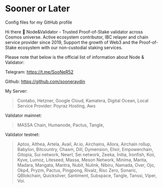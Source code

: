# Sooner or Later
Config files for my GitHub profile

Hi there 👋
Node&Validator - Trusted Proof-of-Stake validator across Cosmos universe. Active ecosystem contributor, IBC relayer and chain service provider since 2019, Support the growth of Web3 and the Proof-of-Stake ecosystem with our non-custodial staking services.

Please note that below is the official list of information about Node & Validator:


Telegram: https://t.me/SooNeR52

Github: https://github.com/sooneraydin

My Server:
> Contabo, Hetzner, Google Cloud, Kamatera, Digital Ocean, Local Service Provider: Poyraz Hosting, Aws

Validator mainnet:

> MASSA Chain,
> Humanode,
> Pactus,
> Tangle,


Validator testnet:

> Aptos, Althea, Artela, Avail, Ar.io, Airchains, Allora, Airchain rollup, Babylon, Bitcountry, Chasm, Dill, Dymension, Elixir, Empowerchain, Gitopia, Sui network, Newrl, Sei network, Zeeka, İnitia, İronfish, Koii, Kyve, Lumoz, Liteseed, Massa, Meson Network, Minima, Manta, Madara, Mangata, Mantra, Nubit, Nulink, Nibiru, Namada, Over, Ojo, Okp4, Pryzm, Pactus, Pingpong, Rivalz, Risc Zero, Sonaric, QBlokchain, Quicksilver, Santiment, Subspace, Tangle, Tanssi, Viper, Voi.
